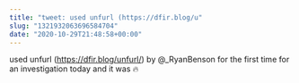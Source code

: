 ```yaml
---
title: "tweet: used unfurl (https://dfir.blog/u"
slug: "1321932063696584704"
date: "2020-10-29T21:48:58+00:00"
---
```

used unfurl (https://dfir.blog/unfurl/) by @_RyanBenson for the first time for an investigation today and it was 🔥